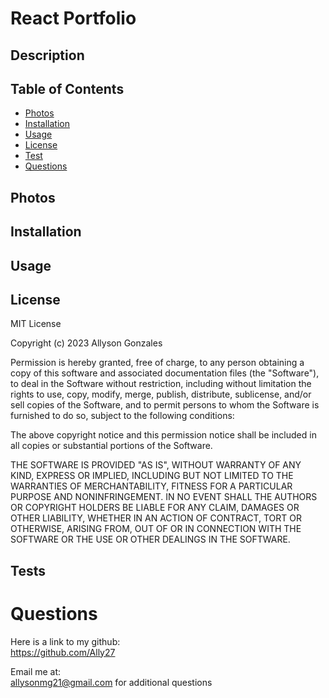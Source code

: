 # React Portfolio

## Description


## Table of Contents


- [Photos](#photos)
- [Installation](#installation)
- [Usage](#usage)
- [License](#license)
- [Test](#tests)
- [Questions](#questions)

## Photos


## Installation


## Usage



## License
MIT License

Copyright (c) 2023 Allyson Gonzales

Permission is hereby granted, free of charge, to any person obtaining a copy
of this software and associated documentation files (the "Software"), to deal
in the Software without restriction, including without limitation the rights
to use, copy, modify, merge, publish, distribute, sublicense, and/or sell
copies of the Software, and to permit persons to whom the Software is
furnished to do so, subject to the following conditions:

The above copyright notice and this permission notice shall be included in all
copies or substantial portions of the Software.

THE SOFTWARE IS PROVIDED "AS IS", WITHOUT WARRANTY OF ANY KIND, EXPRESS OR
IMPLIED, INCLUDING BUT NOT LIMITED TO THE WARRANTIES OF MERCHANTABILITY,
FITNESS FOR A PARTICULAR PURPOSE AND NONINFRINGEMENT. IN NO EVENT SHALL THE
AUTHORS OR COPYRIGHT HOLDERS BE LIABLE FOR ANY CLAIM, DAMAGES OR OTHER
LIABILITY, WHETHER IN AN ACTION OF CONTRACT, TORT OR OTHERWISE, ARISING FROM,
OUT OF OR IN CONNECTION WITH THE SOFTWARE OR THE USE OR OTHER DEALINGS IN THE
SOFTWARE.

## Tests



# Questions
Here is a link to my github:  
https://github.com/Ally27

Email me at:  
allysonmg21@gmail.com
for additional questions